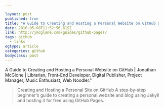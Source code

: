 ```yaml
---

layout: post 
published: true 
title: "A Guide to Creating and Hosting a Personal Website on GitHub | Jonathan McGlone | Librarian, Front-End Developer, Digital Publisher, Project Manager, Music Enthusiast, Web Noodler." 
date: 2016-05-08T11:52:56.619Z 
link: http://jmcglone.com/guides/github-pages/ 
tags: github
  - links
ogtype: article 
categories: github
bodyclass: post 
---
```

A Guide to Creating and Hosting a Personal Website on GitHub | Jonathan McGlone | Librarian, Front-End Developer, Digital Publisher, Project Manager, Music Enthusiast, Web Noodler."

> Creating and Hosting a Personal Site on GitHub
A step-by-step beginner's guide to creating a personal website and blog using Jekyll and hosting it for free using GitHub Pages.
